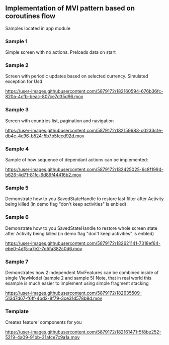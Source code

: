 ## Implementation of MVI pattern based on coroutines flow


Samples located in app module

### Sample 1

Simple screen with no actions. Preloads data on start

### Sample 2

Screen with periodic updates based on selected currency. Simulated exception for Usd

https://user-images.githubusercontent.com/5879172/182160594-676b36fc-820a-4cfb-beac-807ce7d35d96.mov


### Sample 3

Screen with countries list, pagination and navigation

https://user-images.githubusercontent.com/5879172/182159683-c0233c1e-db4c-4c96-b524-5b7b5fccd92d.mov


### Sample 4

Sample of how sequence of dependant actions can be implemented: 

https://user-images.githubusercontent.com/5879172/182425025-6c8f1994-b626-4d71-81fc-6d89f44416b2.mov


### Sample 5

Demonstrate how to you SavedStateHandle to restore last filter after Activity being killed (in demo flag "don't keep activities" is enbled)

### Sample 6

Demonstrate how to you SavedStateHandle to restore whole screen state after Activity being killed (in demo flag "don't keep activities" is enbled)

https://user-images.githubusercontent.com/5879172/182621141-7318ef64-ebe0-4df5-a7e2-7d5fa382c0d6.mov

### Sample 7

Demonstrates how 2 independent MviFeatures can be combined inside of single ViewModel (sample 2 and sample 5)
Note, that in real world this example is much easier to implement using simple fragment stacking

https://user-images.githubusercontent.com/5879172/182635509-513d7d67-f6ff-4bd2-8f79-3ce31d578b8d.mov



### Template 

Creates feature' components for you

https://user-images.githubusercontent.com/5879172/182161471-5f8be252-5219-4a09-91bb-31afce7c9a1a.mov




